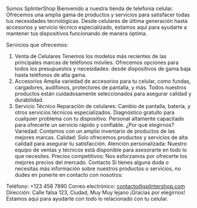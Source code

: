 Somos SplinterShop
Bienvenido a nuestra tienda de telefonía celular. Ofrecemos una amplia gama de productos y servicios para satisfacer todas tus necesidades tecnológicas. Desde celulares de última generación hasta accesorios y servicio técnico especializado, estamos aquí para ayudarte a mantener tus dispositivos funcionando de manera óptima.

Servicios que ofrecemos:
1. Venta de Celulares
Tenemos los modelos más recientes de las principales marcas de teléfonos móviles.
Ofrecemos opciones para todos los presupuestos y necesidades: desde dispositivos de gama baja hasta teléfonos de alta gama.
2. Accesorios
Amplia variedad de accesorios para tu celular, como fundas, cargadores, audífonos, protectores de pantalla, y más.
Todos nuestros productos están cuidadosamente seleccionados para asegurar calidad y durabilidad.
3. Servicio Técnico
Reparación de celulares: Cambio de pantalla, batería, y otros servicios técnicos especializados.
Diagnóstico gratuito para cualquier problema con tu dispositivo.
Personal altamente capacitado para ofrecerte un servicio rápido y confiable.
¿Por qué elegirnos?
Variedad: Contamos con un amplio inventario de productos de las mejores marcas.
Calidad: Solo ofrecemos productos y servicios de alta calidad para asegurar tu satisfacción.
Atención personalizada: Nuestro equipo de ventas y técnicos está disponible para asesorarte en todo lo que necesites.
Precios competitivos: Nos esforzamos por ofrecerte los mejores precios del mercado.
Contacto
Si tienes alguna duda o necesitas más información sobre nuestros productos o servicios, no dudes en ponerte en contacto con nosotros:

Teléfono: +123 456 7890
Correo electrónico: contacto@splintershop.com
Dirección: Calle falsa 123, Ciudad, Muy Muy lejano
¡Gracias por elegirnos! Estamos aquí para ayudarte con todo lo relacionado con tu celular.

